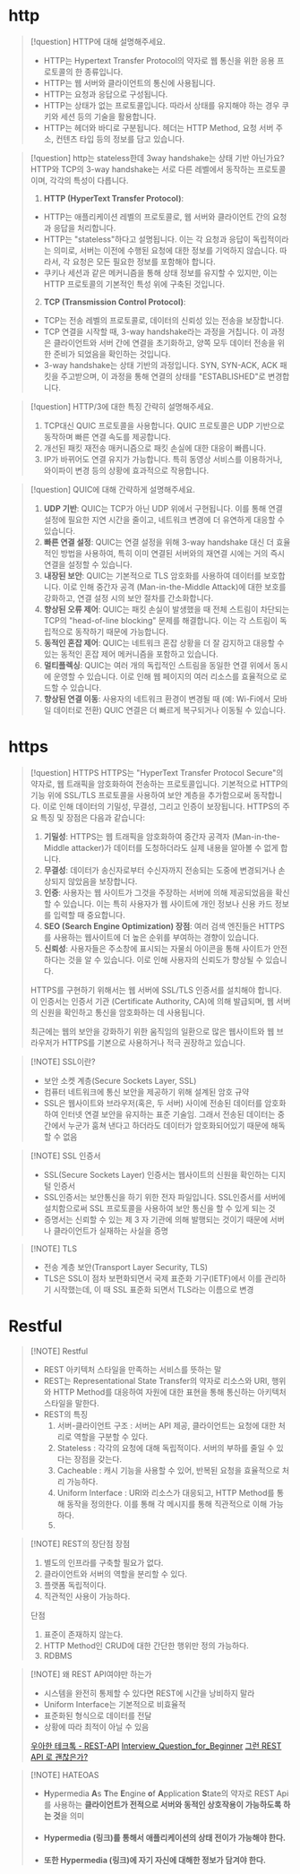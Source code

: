 # http
> [!question] HTTP에 대해 설명해주세요.
> - HTTP는 Hypertext Transfer Protocol의 약자로 웹 통신을 위한 응용 프로토콜의 한 종류입니다.
> - HTTP는 웹 서버와 클라이언트의 통신에 사용됩니다.
> - HTTP는 요청과 응답으로 구성됩니다.
> - HTTP는 상태가 없는 프로토콜입니다. 따라서 상태를 유지해야 하는 경우 쿠키와 세션 등의 기술을 활용합니다.
> - HTTP는 헤더와 바디로 구분됩니다. 헤더는 HTTP Method, 요청 서버 주소, 컨텐츠 타입 등의 정보를 담고 있습니다.

> [!question] http는 stateless한데 3way handshake는 상태 기반 아닌가요?
> HTTP와 TCP의 3-way handshake는 서로 다른 레벨에서 동작하는 프로토콜이며, 각각의 특성이 다릅니다.
> 1. **HTTP (HyperText Transfer Protocol)**:
> - HTTP는 애플리케이션 레벨의 프로토콜로, 웹 서버와 클라이언트 간의 요청과 응답을 처리합니다.
> - HTTP는 "stateless"하다고 설명됩니다. 이는 각 요청과 응답이 독립적이라는 의미로, 서버는 이전에 수행된 요청에 대한 정보를 기억하지 않습니다. 따라서, 각 요청은 모든 필요한 정보를 포함해야 합니다.
> - 쿠키나 세션과 같은 메커니즘을 통해 상태 정보를 유지할 수 있지만, 이는 HTTP 프로토콜의 기본적인 특성 위에 구축된 것입니다.
> 2. **TCP (Transmission Control Protocol)**:
>- TCP는 전송 레벨의 프로토콜로, 데이터의 신뢰성 있는 전송을 보장합니다.
>- TCP 연결을 시작할 때, 3-way handshake라는 과정을 거칩니다. 이 과정은 클라이언트와 서버 간에 연결을 초기화하고, 양쪽 모두 데이터 전송을 위한 준비가 되었음을 확인하는 것입니다.
>- 3-way handshake는 상태 기반의 과정입니다. SYN, SYN-ACK, ACK 패킷을 주고받으며, 이 과정을 통해 연결의 상태를 "ESTABLISHED"로 변경합니다.

> [!question] HTTP/3에 대한 특징 간략히 설명해주세요.
> 1. TCP대신 QUIC 프로토콜을 사용합니다. QUIC 프로토콜은 UDP 기반으로 동작하며 빠른 연결 속도를 제공합니다.
> 2. 개선된 패킷 재전송 매커니즘으로 패킷 손실에 대한 대응이 빠릅니다.
> 3. IP가 바뀌어도 연결 유지가 가능합니다. 특히 동영상 서비스를 이용하거나, 와이파이 변경 등의 상황에 효과적으로 작용합니다.

> [!question] QUIC에 대해 간략하게 설명해주세요.
> 1. **UDP 기반**: QUIC는 TCP가 아닌 UDP 위에서 구현됩니다. 이를 통해 연결 설정에 필요한 지연 시간을 줄이고, 네트워크 변경에 더 유연하게 대응할 수 있습니다.
> 2. **빠른 연결 설정**: QUIC는 연결 설정을 위해 3-way handshake 대신 더 효율적인 방법을 사용하여, 특히 이미 연결된 서버와의 재연결 시에는 거의 즉시 연결을 설정할 수 있습니다.
> 3. **내장된 보안**: QUIC는 기본적으로 TLS 암호화를 사용하여 데이터를 보호합니다. 이로 인해 중간자 공격 (Man-in-the-Middle Attack)에 대한 보호를 강화하고, 연결 설정 시의 보안 절차를 간소화합니다.
> 4. **향상된 오류 제어**: QUIC는 패킷 손실이 발생했을 때 전체 스트림이 차단되는 TCP의 "head-of-line blocking" 문제를 해결합니다. 이는 각 스트림이 독립적으로 동작하기 때문에 가능합니다.
> 5. **동적인 혼잡 제어**: QUIC는 네트워크 혼잡 상황을 더 잘 감지하고 대응할 수 있는 동적인 혼잡 제어 메커니즘을 포함하고 있습니다.
> 6. **멀티플렉싱**: QUIC는 여러 개의 독립적인 스트림을 동일한 연결 위에서 동시에 운영할 수 있습니다. 이로 인해 웹 페이지의 여러 리소스를 효율적으로 로드할 수 있습니다.
> 7. **향상된 연결 이동**: 사용자의 네트워크 환경이 변경될 때 (예: Wi-Fi에서 모바일 데이터로 전환) QUIC 연결은 더 빠르게 복구되거나 이동될 수 있습니다.

# https
> [!question] HTTPS
> HTTPS는 "HyperText Transfer Protocol Secure"의 약자로, 웹 트래픽을 암호화하여 전송하는 프로토콜입니다. 기본적으로 HTTP의 기능 위에 SSL/TLS 프로토콜을 사용하여 보안 계층을 추가함으로써 동작합니다. 이로 인해 데이터의 기밀성, 무결성, 그리고 인증이 보장됩니다.
> HTTPS의 주요 특징 및 장점은 다음과 같습니다:
> 
> 1. **기밀성**: HTTPS는 웹 트래픽을 암호화하여 중간자 공격자 (Man-in-the-Middle attacker)가 데이터를 도청하더라도 실제 내용을 알아볼 수 없게 합니다.
> 2. **무결성**: 데이터가 송신자로부터 수신자까지 전송되는 도중에 변경되거나 손상되지 않았음을 보장합니다.
> 3. **인증**: 사용자는 웹 사이트가 그것을 주장하는 서버에 의해 제공되었음을 확신할 수 있습니다. 이는 특히 사용자가 웹 사이트에 개인 정보나 신용 카드 정보를 입력할 때 중요합니다.
> 4. **SEO (Search Engine Optimization) 장점**: 여러 검색 엔진들은 HTTPS를 사용하는 웹사이트에 더 높은 순위를 부여하는 경향이 있습니다.
> 5. **신뢰성**: 사용자들은 주소창에 표시되는 자물쇠 아이콘을 통해 사이트가 안전하다는 것을 알 수 있습니다. 이로 인해 사용자의 신뢰도가 향상될 수 있습니다.
>  
> HTTPS를 구현하기 위해서는 웹 서버에 SSL/TLS 인증서를 설치해야 합니다. 이 인증서는 인증서 기관 (Certificate Authority, CA)에 의해 발급되며, 웹 서버의 신원을 확인하고 통신을 암호화하는 데 사용됩니다.
> 
> 최근에는 웹의 보안을 강화하기 위한 움직임의 일환으로 많은 웹사이트와 웹 브라우저가 HTTPS를 기본으로 사용하거나  적극  권장하고 있습니다.

> [!NOTE] SSL이란?
> - 보안 소켓 계층(Secure Sockets Layer, SSL)
> - 컴퓨터 네트워크에 통신 보안을 제공하기 위해 설계된 암호 규약
> - SSL은 웹사이트와 브라우저(혹은, 두 서버) 사이에 전송된 데이터를 암호화하여 인터넷 연결 보안을 유지하는 표준 기술임. 그래서 전송된 데이터는 중간에서 누군가 훔쳐 낸다고 하더라도 데이터가 암호화되어있기 때문에 해독할 수 없음

> [!NOTE] SSL 인증서
> - SSL(Secure Sockets Layer) 인증서는 웹사이트의 신원을 확인하는 디지털 인증서
> - SSL인증서는 보안통신을 하기 위한 전자 파일입니다. SSL인증서를 서버에 설치함으로써 SSL 프로토콜을 사용하여 보안 통신을 할 수 있게 되는 것
> - 증명서는 신뢰할 수 있는 제 3 자 기관에 의해 발행되는 것이기 때문에 서버나 클라이언트가 실재하는 사실을 증명

> [!NOTE] TLS
> - 전송 계층 보안(Transport Layer Security, TLS)
> - TLS은 SSL이 점차 보편화되면서 국제 표준화 기구(IETF)에서 이를 관리하기 시작했는데, 이 때 SSL 표준화 되면서 TLS라는 이름으로 변경
# Restful

> [!NOTE] Restful
> - REST 아키텍처 스타일을 만족하는 서비스를 뜻하는 말
> - REST는 Representational State Transfer의 약자로 리소스와 URI, 행위와 HTTP Method를 대응하여 자원에 대한 표현을 통해 통신하는 아키텍처 스타일을 말한다.
> - REST의 특징
> 	1. 서버-클라이언트 구조 : 서버는 API 제공, 클라이언트는 요청에 대한 처리로 역할을 구분할 수 있다.
> 	2. Stateless : 각각의 요청에 대해 독립적이다. 서버의 부하를 줄일 수 있다는 장점을 갖는다.
> 	3. Cacheable : 캐시 기능을 사용할 수 있어, 반복된 요청을 효율적으로 처리 가능하다.
> 	4. Uniform Interface : URI와 리소스가 대응되고, HTTP Method를 통해 동작을 정의한다. 이를 통해 각 메시지를 통해 직관적으로 이해 가능하다.
> 	5. 

> [!NOTE] REST의 장단점
> 장점
> 1. 별도의 인프라를 구축할 필요가 없다.
> 2. 클라이언트와 서버의 역할을 분리할 수 있다.
> 3. 플랫폼 독립적이다.
> 4. 직관적인 사용이 가능하다.
> 
> 단점
> 1. 표준이 존재하지 않는다.
> 2. HTTP Method인 CRUD에 대한 간단한 행위만 정의 가능하다.
> 3. RDBMS

> [!NOTE] 왜 REST API여야만 하는가
> - 시스템을 완전히 통제할 수 있다면 REST에 시간을 낭비하지 말라
> - Uniform Interface는 기본적으로 비효율적
> - 표준화된 형식으로 데이터를 전달
> - 상황에 따라 최적이 아닐 수 있음
> 
> [우아한 테크톡 - REST-API](https://www.youtube.com/watch?v=Nxi8Ur89Akw)
> [Interview_Question_for_Beginner](https://github.com/JaeYeopHan/Interview_Question_for_Beginner)
> [그런 REST API 로 괜찮은가?](https://www.youtube.com/watch?v=RP_f5dMoHFc)

> [!NOTE] HATEOAS
> - **H**ypermedia **A**s **T**he **E**ngine **o**f **A**pplication **S**tate의 약자로 REST Api를 사용하는 **클라이언트가 전적으로 서버와 동적인 상호작용이 가능하도록 하는 것**을 의미 
> - #### Hypermedia (링크)를 통해서 애플리케이션의 상태 전이가 가능해야 한다.
> - #### 또한 Hypermedia (링크)에 자기 자신에 대해한 정보가 담겨야 한다.
